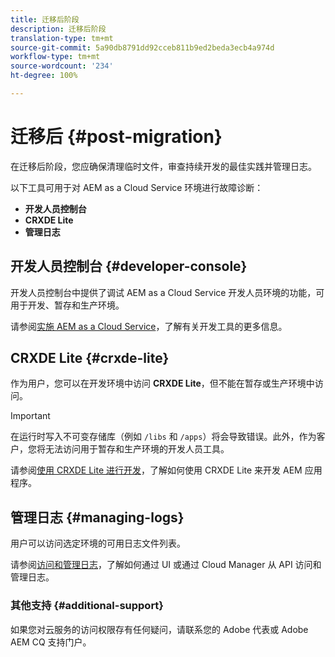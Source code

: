```yaml
---
title: 迁移后阶段
description: 迁移后阶段
translation-type: tm+mt
source-git-commit: 5a90db8791dd92cceb811b9ed2beda3ecb4a974d
workflow-type: tm+mt
source-wordcount: '234'
ht-degree: 100%

---
```



# 迁移后 {#post-migration}

在迁移后阶段，您应确保清理临时文件，审查持续开发的最佳实践并管理日志。

以下工具可用于对 AEM as a Cloud Service 环境进行故障诊断：

* **开发人员控制台**
* **CRXDE Lite**
* **管理日志**


## 开发人员控制台 {#developer-console}

开发人员控制台中提供了调试 AEM as a Cloud Service 开发人员环境的功能，可用于开发、暂存和生产环境。

请参阅[实施 AEM as a Cloud Service](https://docs.adobe.com/content/help/zh-Hans/experience-manager-cloud-service/implementing/developing/development-guidelines.html#aem-as-a-cloud-service-development-tools)，了解有关开发工具的更多信息。

## CRXDE Lite {#crxde-lite}

作为用户，您可以在开发环境中访问 **CRXDE Lite**，但不能在暂存或生产环境中访问。

>[!IMPORTANT]
>在运行时写入不可变存储库（例如 `/libs` 和 `/apps`）将会导致错误。此外，作为客户，您将无法访问用于暂存和生产环境的开发人员工具。

请参阅[使用 CRXDE Lite 进行开发](https://docs.adobe.com/help/zh-Hans/experience-manager-65/developing/devtools/developing-with-crxde-lite.html)，了解如何使用 CRXDE Lite 来开发 AEM 应用程序。

## 管理日志 {#managing-logs}

用户可以访问选定环境的可用日志文件列表。

请参阅[访问和管理日志](https://docs.adobe.com/content/help/zh-Hans/experience-manager-cloud-service/implementing/using-cloud-manager/manage-logs.html)，了解如何通过 UI 或通过 Cloud Manager 从 API 访问和管理日志。

### 其他支持 {#additional-support}

如果您对云服务的访问权限存有任何疑问，请联系您的 Adobe 代表或 Adobe AEM CQ 支持门户。
